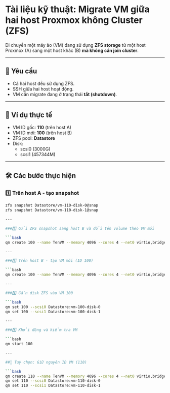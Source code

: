 # Tài liệu kỹ thuật: Migrate VM giữa hai host Proxmox không Cluster (ZFS)

Di chuyển một máy ảo (VM) đang sử dụng **ZFS storage** từ một host Proxmox (A) sang một host khác (B) **mà không cần join cluster**.

---

## 📌 Yêu cầu

- Cả hai host đều sử dụng ZFS.  
- SSH giữa hai host hoạt động.  
- VM cần migrate đang ở trạng thái **tắt (shutdown)**.  

---

## 🧪 Ví dụ thực tế

- VM ID gốc: **110** (trên host A)  
- VM ID mới: **100** (trên host B)  
- ZFS pool: **Datastore**  
- Disk:  
  - scsi0 (3000G)  
  - scsi1 (457344M)  

---

## 🛠️ Các bước thực hiện

### 1️⃣ Trên host A - tạo snapshot

```bash
zfs snapshot Datastore/vm-110-disk-0@snap
zfs snapshot Datastore/vm-110-disk-1@snap

---

###2️⃣ Gửi ZFS snapshot sang host B và đổi tên volume theo VM mới

```bash
qm create 100 --name TenVM --memory 4096 --cores 4 --net0 virtio,bridge=vmbr0

---

###3️⃣ Trên host B - tạo VM mới (ID 100)

```bash
qm create 100 --name TenVM --memory 4096 --cores 4 --net0 virtio,bridge=vmbr0

---

###4️⃣ Gắn disk ZFS vào VM 100

```bash
qm set 100 --scsi0 Datastore:vm-100-disk-0
qm set 100 --scsi1 Datastore:vm-100-disk-1

---

###5️⃣ Khởi động và kiểm tra VM

```bash
qm start 100

---

##🔁 Tuỳ chọn: Giữ nguyên ID VM (110)

```bash
qm create 110 --name TenVM --memory 4096 --cores 4 --net0 virtio,bridge=vmbr0
qm set 110 --scsi0 Datastore:vm-110-disk-0
qm set 110 --scsi1 Datastore:vm-110-disk-1

